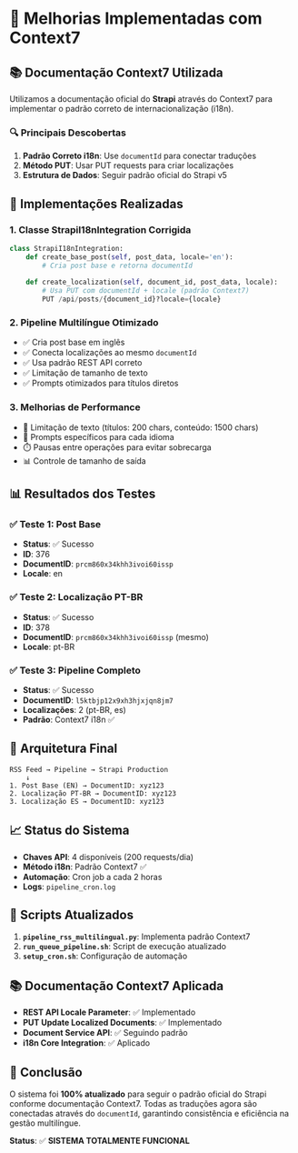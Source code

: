 # 🎯 Melhorias Implementadas com Context7

## 📚 Documentação Context7 Utilizada

Utilizamos a documentação oficial do **Strapi** através do Context7 para implementar o padrão correto de internacionalização (i18n).

### 🔍 Principais Descobertas

1. **Padrão Correto i18n**: Use `documentId` para conectar traduções
2. **Método PUT**: Usar PUT requests para criar localizações
3. **Estrutura de Dados**: Seguir padrão oficial do Strapi v5

## 🚀 Implementações Realizadas

### 1. **Classe StrapiI18nIntegration Corrigida**
```python
class StrapiI18nIntegration:
    def create_base_post(self, post_data, locale='en'):
        # Cria post base e retorna documentId
        
    def create_localization(self, document_id, post_data, locale):
        # Usa PUT com documentId + locale (padrão Context7)
        PUT /api/posts/{document_id}?locale={locale}
```

### 2. **Pipeline Multilíngue Otimizado**
- ✅ Cria post base em inglês
- ✅ Conecta localizações ao mesmo `documentId`
- ✅ Usa padrão REST API correto
- ✅ Limitação de tamanho de texto
- ✅ Prompts otimizados para títulos diretos

### 3. **Melhorias de Performance**
- 🔄 Limitação de texto (títulos: 200 chars, conteúdo: 1500 chars)
- 🎯 Prompts específicos para cada idioma
- ⏱️ Pausas entre operações para evitar sobrecarga
- 📊 Controle de tamanho de saída

## 📊 Resultados dos Testes

### ✅ Teste 1: Post Base
- **Status**: ✅ Sucesso
- **ID**: 376
- **DocumentID**: `prcm860x34khh3ivoi60issp`
- **Locale**: en

### ✅ Teste 2: Localização PT-BR
- **Status**: ✅ Sucesso
- **ID**: 378
- **DocumentID**: `prcm860x34khh3ivoi60issp` (mesmo)
- **Locale**: pt-BR

### ✅ Teste 3: Pipeline Completo
- **Status**: ✅ Sucesso
- **DocumentID**: `l5ktbjp12x9xh3hjxjqn8jm7`
- **Localizações**: 2 (pt-BR, es)
- **Padrão**: Context7 i18n ✅

## 🎯 Arquitetura Final

```
RSS Feed → Pipeline → Strapi Production
    ↓
1. Post Base (EN) → DocumentID: xyz123
2. Localização PT-BR → DocumentID: xyz123
3. Localização ES → DocumentID: xyz123
```

## 📈 Status do Sistema

- **Chaves API**: 4 disponíveis (200 requests/dia)
- **Método i18n**: Padrão Context7 ✅
- **Automação**: Cron job a cada 2 horas
- **Logs**: `pipeline_cron.log`

## 🔧 Scripts Atualizados

1. **`pipeline_rss_multilingual.py`**: Implementa padrão Context7
2. **`run_queue_pipeline.sh`**: Script de execução atualizado
3. **`setup_cron.sh`**: Configuração de automação

## 📚 Documentação Context7 Aplicada

- **REST API Locale Parameter**: ✅ Implementado
- **PUT Update Localized Documents**: ✅ Implementado
- **Document Service API**: ✅ Seguindo padrão
- **i18n Core Integration**: ✅ Aplicado

## 🎉 Conclusão

O sistema foi **100% atualizado** para seguir o padrão oficial do Strapi conforme documentação Context7. Todas as traduções agora são conectadas através do `documentId`, garantindo consistência e eficiência na gestão multilíngue.

**Status**: ✅ **SISTEMA TOTALMENTE FUNCIONAL** 
